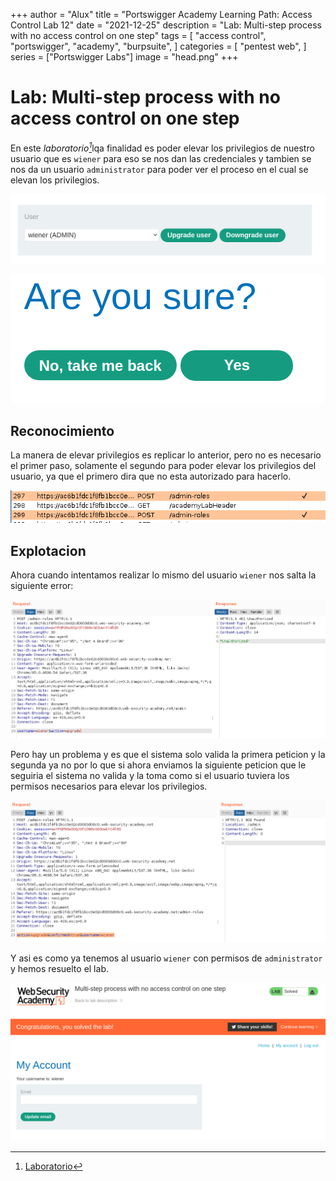 +++
author = "Alux"
title = "Portswigger Academy Learning Path: Access Control Lab 12"
date = "2021-12-25"
description = "Lab: Multi-step process with no access control on one step"
tags = [
    "access control",
    "portswigger",
    "academy",
    "burpsuite",
]
categories = [
    "pentest web",
]
series = ["Portswigger Labs"]
image = "head.png"
+++

# Lab: Multi-step process with no access control on one step

En este <cite>laboratorio[^1]</cite>lqa finalidad es poder elevar los privilegios de nuestro usuario que es `wiener` para eso se nos dan las credenciales y tambien se nos da un usuario `administrator` para poder ver el proceso en el cual se elevan los privilegios.

![Paso 1 para elevar privilegios](upgrade.png)

![Paso 2 para elevar privilegios](confirmation.png)


## Reconocimiento

La manera de elevar privilegios es replicar lo anterior, pero no es necesario el primer paso, solamente el segundo para poder elevar los privilegios del usuario, ya que el primero dira que no esta autorizado para hacerlo.

![Historial de peticiones para elevar privilegios](history.png)

## Explotacion

Ahora cuando intentamos realizar lo mismo del usuario `wiener` nos salta la siguiente error:

![Peticion para elevar privilegios](request1.png)

Pero hay un problema y es que el sistema solo valida la primera peticion y la segunda ya no por lo que si ahora enviamos la siguiente peticion que le seguiria el sistema no valida y la toma como si el usuario tuviera los permisos necesarios para elevar los privilegios.

![Peticion para recuperar el archivo 1.txt](request.png)

Y asi es como ya tenemos al usuario `wiener` con permisos de `administrator` y hemos resuelto el lab.

![Laboratorio resuelto](resuelto.png)


[^1]: [Laboratorio](https://portswigger.net/web-security/access-control/lab-multi-step-process-with-no-access-control-on-one-step)